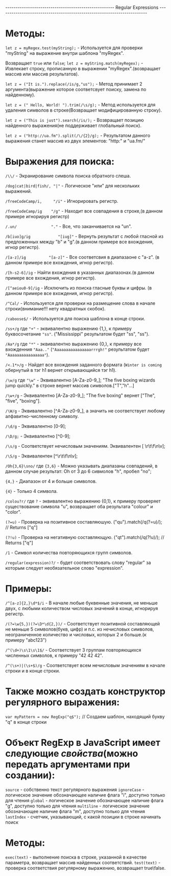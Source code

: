 ----------------------------------------------------- Regular Expressions ------------------------------------------------------------------------

# Методы:

`let z = myRegex.test(myString);`   		 -  Используется для проверки "myString" на выражение внутри шаблона "myRegex". 

Возвращает `true` или `false`;
`let z = myString.match(myRegex);`		 -  Извлекает строку, прописанную в выражении "myRegex".(возвращает массив или массив результатов).

`let z = ("It is.").replace(/is/g,"us");`  -  Метод принимает 2 аргумента(выражение которое соответсвует поиску, замена по найденному).

`let z = (" Hello, World! ").trim(/\s/g);` -  Метод используется для удаления символов в строке(Возвращает модифицированную строку).

`let z = ("This is just").search(/is/);`	 -  Возвращает позицию найденного выражения(не поддерживает глобальный поиск).

`let z = ("http://ua.fm").split(/\/{2}/g);` - Результатом данного выражения станет массив из двух элементов: "http:" и  "ua.fm/"

# Выражения для поиска:

`/\\/`									-  Экранирование символа поиска обратного слеша.

`/dog|cat|bird|fish/, "|"`		   		-  Логическое "или" для нескольких выражений.

`/freeCodeCamp/i,     "/i"`		   		-  Игнорировать регистр.

`/freeCodeCamp/ig	 "/g"`				-  Находит все совпадения в строке,(в данном примере игнорируя регистр)

`/.un/				 "."`				-  Все, что заканчивается на "un".

`/b[iuo]g/ig			"[iug]"`				-  Вернуть результат с любой гласной из предложенных между "b" и "g".(в данном примере все вхождения, игнор регистр).

`/[a-z]/ig			"[a-z]"`				-  Все соответсвия в диапазаоне с "a-z". (в данном примере все вхождения, игнор регистр).

`/[h-s2-6]/ig`							-  Найти вхождения в указанных диапазонах.(в данном примере все вхождения, игнор регистр).

`/[^aeiou0-9]/ig`							-  Исключить из поиска гласные буквы и цифры. (в данном примере все вхождения, игнор регистр).

`/^Cal/`									-  Используется для проверки на размещение слова в начале строки(внимание!!! нету квадратных скобок).

`/caboose$/`								-  Используется для поиска шаблона в конце строки.

`/ss+/g`		где		`"+"` 				-  эквивалентно выражению {1,}, к примеру буквосочетание `"ss"`. ("Mississippi" результатом будет "ss", "ss").

`/Aa*/g`		где		`"*"`					-  эквивалентно выражению {0,}, к примеру все вхожденния `"Aaa.."` (`"Aaaaaaaaaaaaaaaarrrgh!"` результатом будет `"Aaaaaaaaaaaaaaaa"`).

`/<.1*>/g`								-  Найдет все вхождения заданного формата (`Winter is coming` обернутый в тэг h1 вернет открывающийся тэг h1).

`/\w/g`		где		`"\w"`				-  Эквивалентно [A-Za-z0-9_]; "The five boxing wizards jump quickly." в строке вернет массив символов.["T","h"...]

`/\w+/g`									-  Эквивалентно [A-Za-z0-9_]; "The five boxing" вернет ["The", "five", "boxing"].

`/\W/g`									-  Эквивалентно [^A-Za-z0-9_], а значить не соответствует любому алфавитно-численному символу.

`/\d/g`									-  Эквивалентно [0-9];

`/\D/g;`									-  Эквивалентно [^0-9];

`/\s/g`									-  Соответствует нечисловым значениям. Эквивалентен  [ \r\t\f\n\v];

`/\S/g`									-  Эквивалентен [^\r\t\f\n\v];

`/Oh{3,6}\sno/`	где	`{3,6}`				-  Можно указывать диапазаны совпадений, в данном случае результат: Oh от 3 до 6 сивмолов "h", пробел "no";

`{4,}`									-  Диапазон от 4 и больше символов.

`{4}`										-  Только 4 символа.

`/colou?r/`		где	  `?`					-  эквивалентно выражению {0,1}, к примеру проверяет существование символа "u", возвращает оба результата "colour" и "color".

`(?=u)`									-  Проверка на позитивное составляюшую. ("qu").match(/q(?=u)/); // Returns ["q"]

`(?!u)`									-  Проверка на негативную составляющую. ("qt").match(/q(?!u)/); // Returns ["q"]

`/1`										-  Символ количества повторяющихся групп символов.

`/regular(expression)?/`					-  будет соответствовать слову "regular" за которым следует необязательное слово "expression".


# Примеры:

`/^[a-z]{2,}\d*$/i`						- В начале любые буквенные значения, не меньше двух, с любыми количеством числовых значений в конце, игнорируя регистр.

`/(?=\w{5,})(?=\D*\d{2,})/`				- Cоответствует позитивной составляющей не меньше 5 символов(букв, цифр) и п.с. из нечисловых символов, неограниченное количество и числовых, которых 2 и больше.(к примеру "abc123")

`/^(\d+)\s\1\s\1$/`						- Cоответствует 3 группам повторяющихся численных символов, к примеру "42 42 42".

`/^(\s+)|(\s+$)/g`						- Cоответствует всем нечисловым значениям в начале строки и в конце строки.

# Также можно создать конструктор регулярного выражения: 

`var myPattern = new RegExp("q$");`        // Создаем шаблон, находящий букву "q" в конце строки

# Объект RegExp в JavaScript имеет следующие *свойства*(можно передать аргументами при создании):

`source` - собственно текст регулярного выражения
`ignoreCase` - логическое значение обозначающее наличие флага "i", доступно только для чтения
`global` - логическое значение обозначающее наличие флага "g",  доступно только для чтения 
`multiline` - логическое значение обозначающее наличие флага "m",  доступно только для чтения 
`lastIndex` - счетчик, указывающий, с какой позиции в строке начинать поиск

# Методы:

`exec(text)` - выполнение поиска в строке, указанной в качестве параметра, возвращает массив найденных соответствий.
`test(text)` - проверка соответствия регулярному выражению, возвращает true\false.

